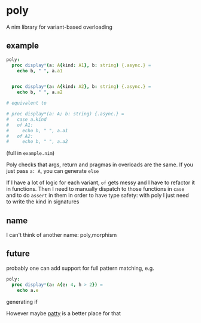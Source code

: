 # poly
 
A nim library for variant-based overloading 


## example

```nim
poly:
  proc display*(a: A{kind: A1}, b: string) {.async.} =
    echo b, " ", a.a1


  proc display*(a: A{kind: A2}, b: string) {.async.} =
    echo b, " ", a.a2

# equivalent to

# proc display*(a: A; b: string) {.async.} =
#   case a.kind
#   of A1:
#     echo b, " ", a.a1
#   of A2:
#     echo b, " ", a.a2

```

(full in `example.nim`)

Poly checks that args, return and pragmas in overloads are the same.
If you just pass `a: A`, you can generate `else`

If I have a lot of logic for each variant, `of` gets messy and I have to 
refactor it in functions.
Then I need to manually dispatch to those functions in `case` and to do `assert` in them in order to have type safety: with poly I just need to write the kind in signatures

## name

I can't think of another name: poly,morphism

## future

probably one can add support for full pattern matching, 
e.g.

```nim
poly:
  proc display*(a: A{e: 4, h > 2}) =
    echo a.e
```

generating if

However maybe [patty](https://github.com/andreaferretti/patty) is a better place for that
